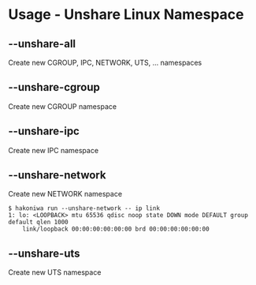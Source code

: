 # Usage - Unshare Linux Namespace

## --unshare-all

Create new CGROUP, IPC, NETWORK, UTS, ... namespaces

## --unshare-cgroup

Create new CGROUP namespace

## --unshare-ipc

Create new IPC namespace

## --unshare-network

Create new NETWORK namespace

```console
$ hakoniwa run --unshare-network -- ip link
1: lo: <LOOPBACK> mtu 65536 qdisc noop state DOWN mode DEFAULT group default qlen 1000
    link/loopback 00:00:00:00:00:00 brd 00:00:00:00:00:00

```

## --unshare-uts

Create new UTS namespace
